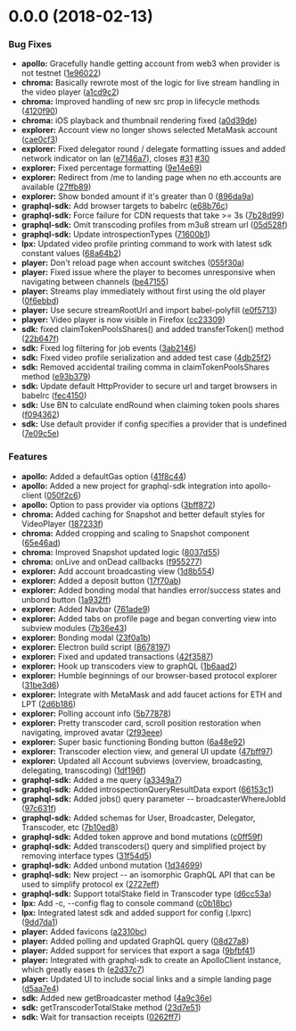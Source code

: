 <a name="0.0.0"></a>
# 0.0.0 (2018-02-13)


### Bug Fixes

* **apollo:** Gracefully handle getting account from web3 when provider is not testnet ([1e96022](https://github.com/livepeer/livepeerjs/commit/1e96022))
* **chroma:** Basically rewrote most of the logic for live stream handling in the video player ([a1cd9c2](https://github.com/livepeer/livepeerjs/commit/a1cd9c2))
* **chroma:** Improved handling of new src prop in lifecycle methods ([4120f90](https://github.com/livepeer/livepeerjs/commit/4120f90))
* **chroma:** iOS playback and thumbnail rendering fixed ([a0d39de](https://github.com/livepeer/livepeerjs/commit/a0d39de))
* **explorer:** Account view no longer shows selected MetaMask account ([cae0cf3](https://github.com/livepeer/livepeerjs/commit/cae0cf3))
* **explorer:** Fixed delegator round / delegate formatting issues and added network indicator on lan ([e7146a7](https://github.com/livepeer/livepeerjs/commit/e7146a7)), closes [#31](https://github.com/livepeer/livepeerjs/issues/31) [#30](https://github.com/livepeer/livepeerjs/issues/30)
* **explorer:** Fixed percentage formatting ([9e14e69](https://github.com/livepeer/livepeerjs/commit/9e14e69))
* **explorer:** Redirect from /me to landing page when no eth.accounts are available ([27ffb89](https://github.com/livepeer/livepeerjs/commit/27ffb89))
* **explorer:** Show bonded amount if it's greater than 0 ([896da9a](https://github.com/livepeer/livepeerjs/commit/896da9a))
* **graphql-sdk:** Add browser targets to babelrc ([e68b76c](https://github.com/livepeer/livepeerjs/commit/e68b76c))
* **graphql-sdk:** Force failure for CDN requests that take >= 3s ([7b28d99](https://github.com/livepeer/livepeerjs/commit/7b28d99))
* **graphql-sdk:** Omit transcoding profiles from  m3u8 stream url ([05d528f](https://github.com/livepeer/livepeerjs/commit/05d528f))
* **graphql-sdk:** Update introspectionTypes ([71600b1](https://github.com/livepeer/livepeerjs/commit/71600b1))
* **lpx:** Updated video profile printing command to work with latest sdk constant values ([68a64b2](https://github.com/livepeer/livepeerjs/commit/68a64b2))
* **player:** Don't reload page when account switches ([055f30a](https://github.com/livepeer/livepeerjs/commit/055f30a))
* **player:** Fixed issue where the player to becomes unresponsive when navigating between channels ([be47155](https://github.com/livepeer/livepeerjs/commit/be47155))
* **player:** Streams play immediately without first using the old player ([0f6ebbd](https://github.com/livepeer/livepeerjs/commit/0f6ebbd))
* **player:** Use secure streamRootUrl and import babel-polyfill ([e0f5713](https://github.com/livepeer/livepeerjs/commit/e0f5713))
* **player:** Video player is now visible in Firefox ([cc23309](https://github.com/livepeer/livepeerjs/commit/cc23309))
* **sdk:** fixed claimTokenPoolsShares() and added transferToken() method ([22b647f](https://github.com/livepeer/livepeerjs/commit/22b647f))
* **sdk:** Fixed log filtering for job events ([3ab2146](https://github.com/livepeer/livepeerjs/commit/3ab2146))
* **sdk:** Fixed video profile serialization and added test case ([4db25f2](https://github.com/livepeer/livepeerjs/commit/4db25f2))
* **sdk:** Removed accidental trailing comma in claimTokenPoolsShares method ([e93b379](https://github.com/livepeer/livepeerjs/commit/e93b379))
* **sdk:** Update default HttpProvider to secure url and target browsers in babelrc ([fec4150](https://github.com/livepeer/livepeerjs/commit/fec4150))
* **sdk:** Use BN to calculate endRound when claiming token pools shares ([f094362](https://github.com/livepeer/livepeerjs/commit/f094362))
* **sdk:** Use default provider if config specifies a provider that is undefined ([7e09c5e](https://github.com/livepeer/livepeerjs/commit/7e09c5e))


### Features

* **apollo:** Added a defaultGas option ([41f8c44](https://github.com/livepeer/livepeerjs/commit/41f8c44))
* **apollo:** Added a new project for graphql-sdk integration into apollo-client ([050f2c6](https://github.com/livepeer/livepeerjs/commit/050f2c6))
* **apollo:** Option to pass provider via options ([3bff872](https://github.com/livepeer/livepeerjs/commit/3bff872))
* **chroma:** Added caching for Snapshot and better default styles for VideoPlayer ([187233f](https://github.com/livepeer/livepeerjs/commit/187233f))
* **chroma:** Added cropping and scaling to Snapshot component ([65e46ad](https://github.com/livepeer/livepeerjs/commit/65e46ad))
* **chroma:** Improved Snapshot updated logic ([8037d55](https://github.com/livepeer/livepeerjs/commit/8037d55))
* **chroma:** onLive and onDead callbacks ([f955277](https://github.com/livepeer/livepeerjs/commit/f955277))
* **explorer:** Add account broadcasting view ([1d8b554](https://github.com/livepeer/livepeerjs/commit/1d8b554))
* **explorer:** Added a deposit button ([17f70ab](https://github.com/livepeer/livepeerjs/commit/17f70ab))
* **explorer:** Added bonding modal that handles error/success states and unbond button ([1a932ff](https://github.com/livepeer/livepeerjs/commit/1a932ff))
* **explorer:** Added Navbar ([761ade9](https://github.com/livepeer/livepeerjs/commit/761ade9))
* **explorer:** Added tabs on profile page and began converting view into subview modules ([7b36e43](https://github.com/livepeer/livepeerjs/commit/7b36e43))
* **explorer:** Bonding modal ([23f0a1b](https://github.com/livepeer/livepeerjs/commit/23f0a1b))
* **explorer:** Electron build script ([8678197](https://github.com/livepeer/livepeerjs/commit/8678197))
* **explorer:** Fixed and updated transactions ([42f3587](https://github.com/livepeer/livepeerjs/commit/42f3587))
* **explorer:** Hook up transcoders view to graphQL ([1b6aad2](https://github.com/livepeer/livepeerjs/commit/1b6aad2))
* **explorer:** Humble beginnings of our browser-based protocol explorer ([31be3d6](https://github.com/livepeer/livepeerjs/commit/31be3d6))
* **explorer:** Integrate with MetaMask and add faucet actions for ETH and LPT ([2d6b186](https://github.com/livepeer/livepeerjs/commit/2d6b186))
* **explorer:** Polling account info ([5b77878](https://github.com/livepeer/livepeerjs/commit/5b77878))
* **explorer:** Pretty transcoder card, scroll position restoration when navigating, improved avatar ([2f93eee](https://github.com/livepeer/livepeerjs/commit/2f93eee))
* **explorer:** Super basic functioning Bonding button ([6a48e92](https://github.com/livepeer/livepeerjs/commit/6a48e92))
* **explorer:** Transcoder election view, and general UI update ([47bff97](https://github.com/livepeer/livepeerjs/commit/47bff97))
* **explorer:** Updated all Account subviews (overview, broadcasting, delegating, transcoding) ([1df196f](https://github.com/livepeer/livepeerjs/commit/1df196f))
* **graphql-sdk:** Added a me query ([a3349a7](https://github.com/livepeer/livepeerjs/commit/a3349a7))
* **graphql-sdk:** Added introspectionQueryResultData export ([66153c1](https://github.com/livepeer/livepeerjs/commit/66153c1))
* **graphql-sdk:** Added jobs() query parameter -- broadcasterWhereJobId ([97c631f](https://github.com/livepeer/livepeerjs/commit/97c631f))
* **graphql-sdk:** Added schemas for User, Broadcaster, Delegator, Transcoder, etc ([7b10ed8](https://github.com/livepeer/livepeerjs/commit/7b10ed8))
* **graphql-sdk:** Added token approve and bond mutations ([c0ff59f](https://github.com/livepeer/livepeerjs/commit/c0ff59f))
* **graphql-sdk:** Added transcoders() query and simplified project by removing interface types ([31f54d5](https://github.com/livepeer/livepeerjs/commit/31f54d5))
* **graphql-sdk:** Added unbond mutation ([1d34699](https://github.com/livepeer/livepeerjs/commit/1d34699))
* **graphql-sdk:** New project -- an isomorphic GraphQL API that can be used to simplify protocol ex ([2727eff](https://github.com/livepeer/livepeerjs/commit/2727eff))
* **graphql-sdk:** Support totalStake field in Transcoder type ([d6cc53a](https://github.com/livepeer/livepeerjs/commit/d6cc53a))
* **lpx:** Add -c, --config flag to console command ([c0b18bc](https://github.com/livepeer/livepeerjs/commit/c0b18bc))
* **lpx:** Integrated latest sdk and added support for config (.lpxrc) ([9dd7da1](https://github.com/livepeer/livepeerjs/commit/9dd7da1))
* **player:** Added favicons ([a2310bc](https://github.com/livepeer/livepeerjs/commit/a2310bc))
* **player:** Added polling and updated GraphQL query ([08d27a8](https://github.com/livepeer/livepeerjs/commit/08d27a8))
* **player:** Added support for services that export a saga ([9bfbf41](https://github.com/livepeer/livepeerjs/commit/9bfbf41))
* **player:** Integrated with graphql-sdk to create an ApolloClient instance, which greatly eases th ([e2d37c7](https://github.com/livepeer/livepeerjs/commit/e2d37c7))
* **player:** Updated UI to include social links and a simple landing page ([d5aa7e4](https://github.com/livepeer/livepeerjs/commit/d5aa7e4))
* **sdk:** Added new getBroadcaster method ([4a9c36e](https://github.com/livepeer/livepeerjs/commit/4a9c36e))
* **sdk:** getTranscoderTotalStake method ([23d7e51](https://github.com/livepeer/livepeerjs/commit/23d7e51))
* **sdk:** Wait for transaction receipts ([0262ff7](https://github.com/livepeer/livepeerjs/commit/0262ff7))



